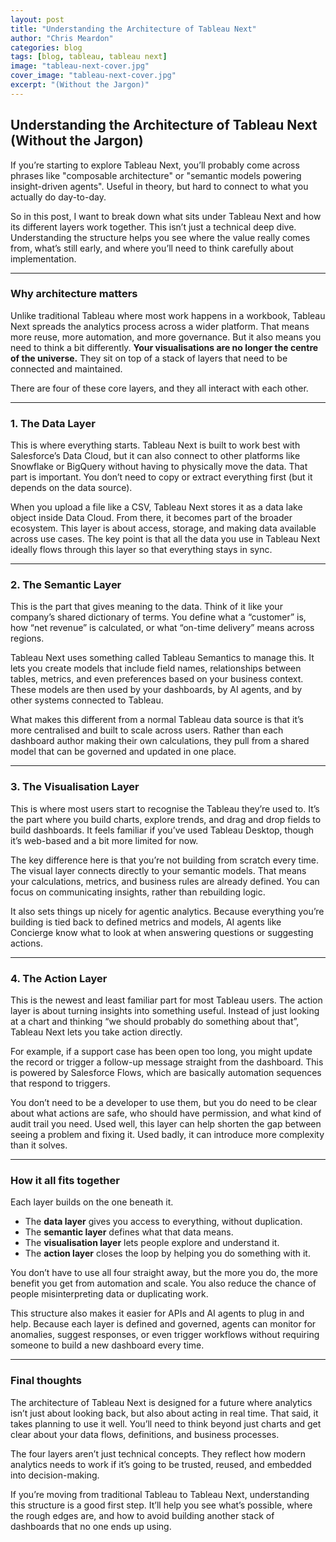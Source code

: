 ```yaml
---
layout: post
title: "Understanding the Architecture of Tableau Next"
author: "Chris Meardon"
categories: blog
tags: [blog, tableau, tableau next]
image: "tableau-next-cover.jpg"
cover_image: "tableau-next-cover.jpg"
excerpt: "(Without the Jargon)"
---
```


## **Understanding the Architecture of Tableau Next (Without the Jargon)**

If you’re starting to explore Tableau Next, you’ll probably come across phrases like "composable architecture" or "semantic models powering insight-driven agents". Useful in theory, but hard to connect to what you actually do day-to-day.

So in this post, I want to break down what sits under Tableau Next and how its different layers work together. This isn’t just a technical deep dive. Understanding the structure helps you see where the value really comes from, what’s still early, and where you’ll need to think carefully about implementation.

---

### Why architecture matters

Unlike traditional Tableau where most work happens in a workbook, Tableau Next spreads the analytics process across a wider platform. That means more reuse, more automation, and more governance. But it also means you need to think a bit differently. **Your visualisations are no longer the centre of the universe.** They sit on top of a stack of layers that need to be connected and maintained.

There are four of these core layers, and they all interact with each other.

---

### 1. The Data Layer

This is where everything starts. Tableau Next is built to work best with Salesforce’s Data Cloud, but it can also connect to other platforms like Snowflake or BigQuery without having to physically move the data. That part is important. You don’t need to copy or extract everything first (but it depends on the data source).

When you upload a file like a CSV, Tableau Next stores it as a data lake object inside Data Cloud. From there, it becomes part of the broader ecosystem. This layer is about access, storage, and making data available across use cases. The key point is that all the data you use in Tableau Next ideally flows through this layer so that everything stays in sync.

---

### 2. The Semantic Layer

This is the part that gives meaning to the data. Think of it like your company’s shared dictionary of terms. You define what a “customer” is, how “net revenue” is calculated, or what “on-time delivery” means across regions.

Tableau Next uses something called Tableau Semantics to manage this. It lets you create models that include field names, relationships between tables, metrics, and even preferences based on your business context. These models are then used by your dashboards, by AI agents, and by other systems connected to Tableau.

What makes this different from a normal Tableau data source is that it’s more centralised and built to scale across users. Rather than each dashboard author making their own calculations, they pull from a shared model that can be governed and updated in one place.

---

### 3. The Visualisation Layer

This is where most users start to recognise the Tableau they’re used to. It’s the part where you build charts, explore trends, and drag and drop fields to build dashboards. It feels familiar if you’ve used Tableau Desktop, though it’s web-based and a bit more limited for now.

The key difference here is that you’re not building from scratch every time. The visual layer connects directly to your semantic models. That means your calculations, metrics, and business rules are already defined. You can focus on communicating insights, rather than rebuilding logic.

It also sets things up nicely for agentic analytics. Because everything you’re building is tied back to defined metrics and models, AI agents like Concierge know what to look at when answering questions or suggesting actions.

---

### 4. The Action Layer

This is the newest and least familiar part for most Tableau users. The action layer is about turning insights into something useful. Instead of just looking at a chart and thinking “we should probably do something about that”, Tableau Next lets you take action directly.

For example, if a support case has been open too long, you might update the record or trigger a follow-up message straight from the dashboard. This is powered by Salesforce Flows, which are basically automation sequences that respond to triggers.

You don’t need to be a developer to use them, but you do need to be clear about what actions are safe, who should have permission, and what kind of audit trail you need. Used well, this layer can help shorten the gap between seeing a problem and fixing it. Used badly, it can introduce more complexity than it solves.

---

### How it all fits together

Each layer builds on the one beneath it.

- The **data layer** gives you access to everything, without duplication.
- The **semantic layer** defines what that data means.
- The **visualisation layer** lets people explore and understand it.
- The **action layer** closes the loop by helping you do something with it.

You don’t have to use all four straight away, but the more you do, the more benefit you get from automation and scale. You also reduce the chance of people misinterpreting data or duplicating work.

This structure also makes it easier for APIs and AI agents to plug in and help. Because each layer is defined and governed, agents can monitor for anomalies, suggest responses, or even trigger workflows without requiring someone to build a new dashboard every time.

---

### Final thoughts

The architecture of Tableau Next is designed for a future where analytics isn’t just about looking back, but also about acting in real time. That said, it takes planning to use it well. You’ll need to think beyond just charts and get clear about your data flows, definitions, and business processes.

The four layers aren’t just technical concepts. They reflect how modern analytics needs to work if it’s going to be trusted, reused, and embedded into decision-making.

If you’re moving from traditional Tableau to Tableau Next, understanding this structure is a good first step. It’ll help you see what’s possible, where the rough edges are, and how to avoid building another stack of dashboards that no one ends up using.
